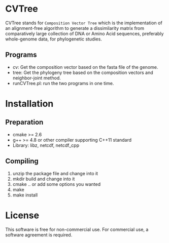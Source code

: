 # CVTree
 
CVTree stands for `Composition Vector Tree` which is the implementation
of an alignment-free algorithm to generate a dissimilarity matrix from
comparatively large collection of DNA or Amino Acid sequences,
preferably whole-genome data, for phylogenetic studies.

Programs
------ 
* cv:  Get the composition vector based on the fasta file of the genome.
* tree:  Get the phylogeny tree based on the composition vectors and
  neighbor-joint method.
* runCVTree.pl: run the two programs in one time.

# Installation

Preparation
------
* cmake >= 2.6
* g++ >= 4.8 or other compiler supporting C++11 standard
* Library: libz, netcdf, netcdf_cpp

Compiling
------
1. unzip the package file and change into it
2. mkdir build and change into it
3. cmake .. or add some options you wanted
4. make
5. make install

# License

This software is free for non-commercial use. For commercial use,
a software agreement is required.
